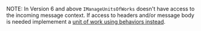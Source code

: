 NOTE: In Version 6 and above `IManageUnitsOfWorks` doesn't have access to the incoming message context. If access to headers and/or message body is needed implemement a [unit of work using behaviors instead](/samples/pipeline/unit-of-work/sample.md).